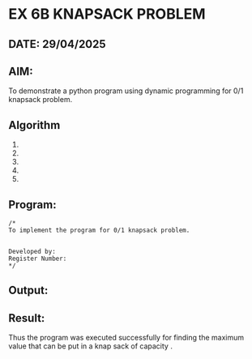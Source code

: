 # EX 6B KNAPSACK PROBLEM
## DATE: 29/04/2025
## AIM:
To demonstrate a python program using dynamic programming for 0/1 knapsack problem.



## Algorithm
1. 
2. 
3. 
4.  
5.   

## Program:
```
/*
To implement the program for 0/1 knapsack problem.


Developed by: 
Register Number:  
*/
```

## Output:



## Result:
Thus the program was executed successfully for finding the maximum value that can be put in a knap sack of capacity .
